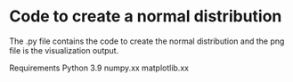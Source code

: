 # Code to create a normal distribution

The .py file contains the code to create the normal distribution and the png file is the visualization output.

Requirements
Python 3.9
numpy.xx
matplotlib.xx
